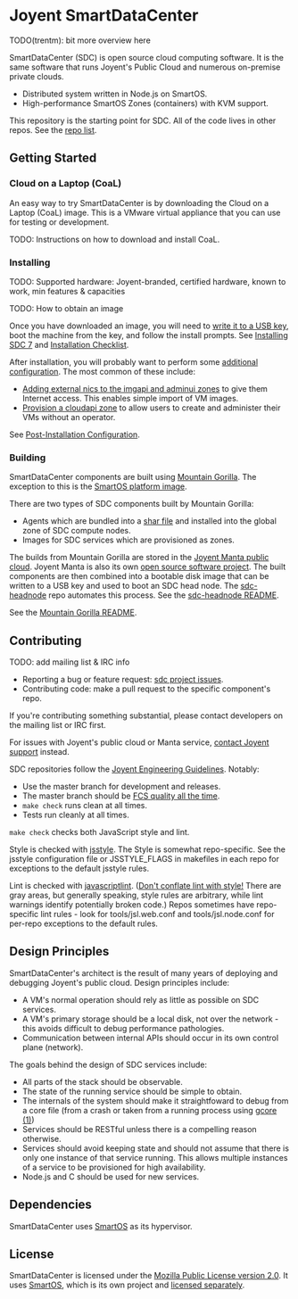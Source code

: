 <!--
    This Source Code Form is subject to the terms of the Mozilla Public
    License, v. 2.0. If a copy of the MPL was not distributed with this
    file, You can obtain one at http://mozilla.org/MPL/2.0/.
-->

<!--
    Copyright (c) 2014, Joyent, Inc.
-->

# Joyent SmartDataCenter

TODO(trentm): bit more overview here

SmartDataCenter (SDC) is open source cloud computing software. It is
the same software that runs Joyent's Public Cloud and numerous
on-premise private clouds.
* Distributed system written in Node.js on SmartOS.
* High-performance SmartOS Zones (containers) with KVM support.

This repository is the starting point for SDC. All of the code lives in
other repos. See the [repo list](docs/developer-guide/repos.md).


## Getting Started

### Cloud on a Laptop (CoaL)

An easy way to try SmartDataCenter is by downloading the Cloud on a Laptop
(CoaL) image. This is a VMware virtual appliance that you can use for testing
or development.

TODO: Instructions on how to download and install CoaL.


### Installing

TODO: Supported hardware: Joyent-branded, certified hardware, known to work,
min features & capacities

TODO: How to obtain an image

Once you have downloaded an image, you will need to
[write it to a USB key](https://docs.joyent.com/sdc7/installing-sdc7/creating-a-usb-key-from-a-release-tarball),
boot the machine from the key, and follow the install prompts. See
[Installing SDC 7](https://docs.joyent.com/sdc7/installing-sdc7) and
[Installation Checklist](https://docs.joyent.com/sdc7/installing-sdc7/install-checklist).

After installation, you will probably want to perform some
[additional configuration](https://docs.joyent.com/sdc7/installing-sdc7/post-installation-configuration).
The most common of these include:
* [Adding external nics to the imgapi and adminui zones](https://docs.joyent.com/sdc7/installing-sdc7/post-installation-configuration#AddingExternalNICstoHeadNodeVMs)
  to give them Internet access. This enables simple import of VM images.
* [Provision a cloudapi zone](https://docs.joyent.com/sdc7/installing-sdc7/post-installation-configuration#CreatingCloudAPI)
  to allow users to create and administer their VMs without an operator.

See
[Post-Installation Configuration](https://docs.joyent.com/sdc7/installing-sdc7/post-installation-configuration).


### Building

SmartDataCenter components are built using [Mountain Gorilla](https://github.com/joyent/mountain-gorilla).
The exception to this is the [SmartOS platform image](https://github.com/joyent/smartos-live).

There are two types of SDC components built by Mountain Gorilla:
* Agents which are bundled into a [shar file](https://github.com/joyent/sdc-agents-core)
  and installed into the global zone of SDC compute nodes.
* Images for SDC services which are provisioned as zones.

The builds from Mountain Gorilla are stored in the
[Joyent Manta public cloud](https://www.joyent.com/products/manta).
Joyent Manta is also its own [open source
software project](https://github.com/joyent/manta). The built components are then combined into
a bootable disk image that can be written to a USB key and used to boot
an SDC head node.  The
[sdc-headnode](https://github.com/joyent/sdc-headnode) repo automates this
process. See the
[sdc-headnode README](https://github.com/joyent/sdc-headnode/blob/master/README.md).

See the [Mountain Gorilla README](https://github.com/joyent/mountain-gorilla/blob/master/README.md).


## Contributing

TODO: add mailing list & IRC info

* Reporting a bug or feature request: [sdc project issues](https://github.com/joyent/sdc/issues).
* Contributing code: make a pull request to the specific component's repo.

If you're contributing something substantial, please contact developers on
the mailing list or IRC first.

For issues with Joyent's public cloud or Manta service, [contact
Joyent support](https://www.joyent.com/developers) instead.

SDC repositories follow the
[Joyent Engineering Guidelines](https://github.com/joyent/eng). Notably:
* Use the master branch for development and releases.
* The master branch should be [FCS quality all the time](https://github.com/joyent/eng/blob/master/docs/index.restdown#L43).
* `make check` runs clean at all times.
* Tests run cleanly at all times.

`make check` checks both JavaScript style and lint.

Style is checked with [jsstyle](https://github.com/davepacheco/jsstyle). The
Style is somewhat repo-specific. See the jsstyle configuration file or
JSSTYLE\_FLAGS in makefiles in each repo for exceptions to the
default jsstyle rules.

Lint is checked with [javascriptlint](https://github.com/davepacheco/javascriptlint).
([Don't conflate lint with style!](http://dtrace.org/blogs/dap/2011/08/23/javascriptlint/)
There are gray areas, but generally speaking, style rules are arbitrary, while
lint warnings identify potentially broken code.) Repos sometimes have
repo-specific lint rules - look for tools/jsl.web.conf and tools/jsl.node.conf
for per-repo exceptions to the default rules.


## Design Principles

SmartDataCenter's architect is the result of many years of deploying and
debugging Joyent's public cloud. Design principles include:

* A VM's normal operation should rely as little as possible on SDC services.
* A VM's primary storage should be a local disk, not over the network - this
  avoids difficult to debug performance pathologies.
* Communication between internal APIs should occur in its own control plane
  (network).

The goals behind the design of SDC services include:

* All parts of the stack should be observable.
* The state of the running service should be simple to obtain.
* The internals of the system should make it straightfoward to debug from a
  core file (from a crash or taken from a running process using
  [gcore (1)](http://smartos.org/man/1/gcore))
* Services should be RESTful unless there is a compelling reason otherwise.
* Services should avoid keeping state and should not assume that there is
  only one instance of that service running. This allows multiple instances
  of a service to be provisioned for high availability.
* Node.js and C should be used for new services.


## Dependencies

SmartDataCenter uses [SmartOS](http://smartos.org) as its hypervisor.


## License

SmartDataCenter is licensed under the
[Mozilla Public License version 2.0](http://mozilla.org/MPL/2.0/). It uses
[SmartOS](http://smartos.org), which is its own project and
[licensed separately](http://smartos.org/cddl/).
